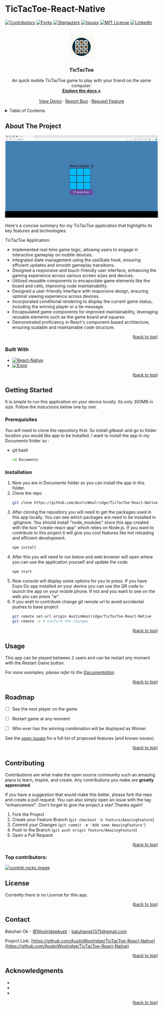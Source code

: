 # TicTacToe-React-Native

<a id="readme-top"></a>

<!-- PROJECT SHIELDS -->

[![Contributors][contributors-shield]][contributors-url]
[![Forks][forks-shield]][forks-url]
[![Stargazers][stars-shield]][stars-url]
[![Issues][issues-shield]][issues-url]
[![MIT License][license-shield]][license-url]
[![LinkedIn][linkedin-shield]][linkedin-url]



<!-- PROJECT LOGO -->
<br />
<div align="center">
  <a href="https://github.com/AustinWoolridge/TicTacToe-React-Native">
    <img src="/public/TicTacToe-React-Native-icon.jpg" alt="Logo" width="80" height="80">
  </a>

<h3 align="center">TicTacToe</h3>

  <p align="center">
    An quick mobile TicTacToe game to play with your friend on the same computer.
    <br />
    <a href="https://github.com/AustinWoolridge/TicTacToe-React-Native"><strong>Explore the docs »</strong></a>
    <br />
    <br />
    <a href="https://github.com/AustinWoolridge/TicTacToe-React-Native">View Demo</a>
    ·
    <a href="https://github.com/AustinWoolridge/TicTacToe-React-Native/issues/new?labels=bug&template=bug-report---.md">Report Bug</a>
    ·
    <a href="https://github.com/AustinWoolridge/TicTacToe-React-Native/issues/new?labels=enhancement&template=feature-request---.md">Request Feature</a>
  </p>
</div>



<!-- TABLE OF CONTENTS -->
<details>
  <summary>Table of Contents</summary>
  <ol>
    <li>
      <a href="#about-the-project">About The Project</a>
      <ul>
        <li><a href="#built-with">Built With</a></li>
      </ul>
    </li>
    <li>
      <a href="#getting-started">Getting Started</a>
      <ul>
        <li><a href="#prerequisites">Prerequisites</a></li>
        <li><a href="#installation">Installation</a></li>
      </ul>
    </li>
    <li><a href="#usage">Usage</a></li>
    <li><a href="#roadmap">Roadmap</a></li>
    <li><a href="#contributing">Contributing</a></li>
    <li><a href="#license">License</a></li>
    <li><a href="#contact">Contact</a></li>
    <li><a href="#acknowledgments">Acknowledgments</a></li>
  </ol>
</details>



<!-- ABOUT THE PROJECT -->
## About The Project

<img src="/public/TicTacToe-React-Native-gif.gif" alt="TicTacToe-React-Native-gif">

Here's a concise summary for my TicTacToe application that highlights its key features and technologies:

TicTacToe Application:

- Implemented real-time game logic, allowing users to engage in interactive gameplay on mobile devices.
- Integrated state management using the useState hook, ensuring efficient updates and smooth gameplay transitions.
- Designed a responsive and touch-friendly user interface, enhancing the gaming experience across various screen sizes and devices.
- Utilized reusable components to encapsulate game elements like the board and cells, improving code maintainability.
- Designed a user-friendly interface with responsive design, ensuring optimal viewing experience across devices.
- Incorporated conditional rendering to display the current game status, including the winning player or a tie message.
- Encapsulated game components for improved maintainability, leveraging reusable elements such as the game board and squares.
- Demonstrated proficiency in React's component-based architecture, ensuring scalable and maintainable code structure.

<p align="right">(<a href="#readme-top">back to top</a>)</p>



### Built With

* [![React-Native][React-Native.js]][React-Native-url]
* [![Expo][Expo.js]][Expo-url]

<p align="right">(<a href="#readme-top">back to top</a>)</p>



<!-- GETTING STARTED -->
## Getting Started

It is simple to run this application on your device locally. Its only 300MB in size. Follow the instuctions below one by one.

### Prerequisites

You will need to clone the repository first. So install gitbash and go to folder location you would like app to be installed. I want to install the app in my Documents folder so :
* git bash
  ```sh
  cd Documents
  ```

### Installation

1. Now you are in Documents folder so you can install the app in this folder.
2. Clone the repo
   ```sh
   git clone https://github.com/AustinWoolridge/TicTacToe-React-Native.git
   ```
3. After cloning the repository you will need to get the packages used in this app locally. You can see which packages are need to be installed in .gitignore. You should install "node_modules" since this app created with the tool "create-react-app" which relies on Node.js. If you want to contribute to this project it will give you cool features like hot reloading and efficient development.
   ```sh
   npm install
   ```
4. After this you will need to run below and web browser will open where you can use the application yourself and update the code.
    ```sh
   npm start
   ```
5. Now console will display some options for you to press. If you have Expo Go app installed on your device you can use the QR code to launch the app on your mobile phone. If not and you want to see on the web you can press "w".
6. If you wish to contribute change git remote url to avoid accidental pushes to base project
   ```sh
   git remote set-url origin AustinWoolridge/TicTacToe-React-Native
   git remote -v # confirm the changes
   ```

<p align="right">(<a href="#readme-top">back to top</a>)</p>



<!-- USAGE EXAMPLES -->
## Usage

This app can be played between 2 users and can be restart any moment with the Restart Game button.

_For more examples, please refer to the [Documentation](https://example.com)_

<p align="right">(<a href="#readme-top">back to top</a>)</p>



<!-- ROADMAP -->
## Roadmap

- [ ] See the next player on the game
- [ ] Restart game at any moment
- [ ] Who ever has the winning combination will be displayed as Winner.


See the [open issues](https://github.com/AustinWoolridge/TicTacToe-React-Native/issues) for a full list of proposed features (and known issues).

<p align="right">(<a href="#readme-top">back to top</a>)</p>



<!-- CONTRIBUTING -->
## Contributing

Contributions are what make the open source community such an amazing place to learn, inspire, and create. Any contributions you make are **greatly appreciated**.

If you have a suggestion that would make this better, please fork the repo and create a pull request. You can also simply open an issue with the tag "enhancement".
Don't forget to give the project a star! Thanks again!

1. Fork the Project
2. Create your Feature Branch (`git checkout -b feature/AmazingFeature`)
3. Commit your Changes (`git commit -m 'Add some AmazingFeature'`)
4. Push to the Branch (`git push origin feature/AmazingFeature`)
5. Open a Pull Request

<p align="right">(<a href="#readme-top">back to top</a>)</p>

### Top contributors:

<a href="https://github.com/AustinWoolridge/TicTacToe-React-Native/graphs/contributors">
  <img src="https://contrib.rocks/image?repo=AustinWoolridge/TicTacToe-React-Native" alt="contrib.rocks image" />
</a>



<!-- LICENSE -->
## License

Currently there is no License for this app.

<p align="right">(<a href="#readme-top">back to top</a>)</p>



<!-- CONTACT -->
## Contact

Batuhan Ok - [@WoolridgeAusti](https://twitter.com/WoolridgeAusti) - batuhanok1375@gmail.com

Project Link: [https://github.com/AustinWoolridge/TicTacToe-React-Native](https://github.com/AustinWoolridge/TicTacToe-React-Native)

<p align="right">(<a href="#readme-top">back to top</a>)</p>



<!-- ACKNOWLEDGMENTS -->
## Acknowledgments

* []()
* []()
* []()

<p align="right">(<a href="#readme-top">back to top</a>)</p>



<!-- MARKDOWN LINKS & IMAGES -->
<!-- https://www.markdownguide.org/basic-syntax/#reference-style-links -->
[contributors-shield]: https://img.shields.io/github/contributors/AustinWoolridge/TicTacToe-React-Native.svg?style=for-the-badge
[contributors-url]: https://github.com/AustinWoolridge/TicTacToe-React-Native/graphs/contributors
[forks-shield]: https://img.shields.io/github/forks/AustinWoolridge/TicTacToe-React-Native.svg?style=for-the-badge
[forks-url]: https://github.com/AustinWoolridge/TicTacToe-React-Native/network/members
[stars-shield]: https://img.shields.io/github/stars/AustinWoolridge/TicTacToe-React-Native.svg?style=for-the-badge
[stars-url]: https://github.com/AustinWoolridge/TicTacToe-React-Native/stargazers
[issues-shield]: https://img.shields.io/github/issues/AustinWoolridge/TicTacToe-React-Native.svg?style=for-the-badge
[issues-url]: https://github.com/AustinWoolridge/TicTacToe-React-Native/issues
[license-shield]: https://img.shields.io/github/license/AustinWoolridge/TicTacToe-React-Native.svg?style=for-the-badge
[license-url]: https://github.com/AustinWoolridge/TicTacToe-React-Native/blob/master/LICENSE.txt
[linkedin-shield]: https://img.shields.io/badge/-LinkedIn-black.svg?style=for-the-badge&logo=linkedin&colorB=555
[linkedin-url]: https://linkedin.com/in/batuhan-ok-095654228
[product-screenshot]: images/screenshot.png
[React-Native.js]:  https://img.shields.io/badge/react_native-%2320232a.svg?style=for-the-badge&logo=react&logoColor=%2361DAFB
[React-Native-url]: https://reactnative.dev/ 
[Expo.js]: https://img.shields.io/badge/expo-1C1E24?style=for-the-badge&logo=expo&logoColor=#D04A37
[Expo-url]: https://expo.dev/
[Next.js]: https://img.shields.io/badge/next.js-000000?style=for-the-badge&logo=nextdotjs&logoColor=white
[Next-url]: https://nextjs.org/
[React.js]: https://img.shields.io/badge/React-20232A?style=for-the-badge&logo=react&logoColor=61DAFB
[React-url]: https://reactjs.org/
[Vue.js]: https://img.shields.io/badge/Vue.js-35495E?style=for-the-badge&logo=vuedotjs&logoColor=4FC08D
[Vue-url]: https://vuejs.org/
[Angular.io]: https://img.shields.io/badge/Angular-DD0031?style=for-the-badge&logo=angular&logoColor=white
[Angular-url]: https://angular.io/
[Svelte.dev]: https://img.shields.io/badge/Svelte-4A4A55?style=for-the-badge&logo=svelte&logoColor=FF3E00
[Svelte-url]: https://svelte.dev/
[Laravel.com]: https://img.shields.io/badge/Laravel-FF2D20?style=for-the-badge&logo=laravel&logoColor=white
[Laravel-url]: https://laravel.com
[Bootstrap.com]: https://img.shields.io/badge/Bootstrap-563D7C?style=for-the-badge&logo=bootstrap&logoColor=white
[Bootstrap-url]: https://getbootstrap.com
[JQuery.com]: https://img.shields.io/badge/jQuery-0769AD?style=for-the-badge&logo=jquery&logoColor=white
[JQuery-url]: https://jquery.com 